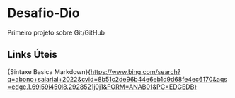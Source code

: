 # Desafio-Dio
Primeiro projeto sobre Git/GitHub

## Links Úteis
{Sintaxe Basica Markdown}{https://www.bing.com/search?q=abono+salarial+2022&cvid=8b51c2de96b44e6eb1d9d68fe4ec6170&aqs=edge.1.69i59i450l8.2928521j0j1&FORM=ANAB01&PC=EDGEDB}

